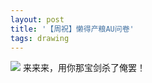 ```yaml
---
layout: post
title: '【周祝】懒得产粮AU问卷'
tags: drawing
---
```


![](https://badtabbywhitecat.github.io/public/images/%E6%87%92%E5%BE%97%E4%BA%A7%E7%B2%AE.png)
来来来，用你那宝剑杀了俺罢！